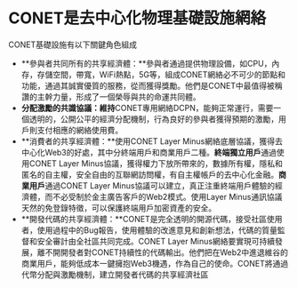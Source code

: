 # CONET是去中心化物理基礎設施網絡

CONET基礎設施有以下關鍵角色組成

* **參與者共同所有的共享經濟體：**參與者通過提供物理設備，如CPU，內存，存儲空間，帶寬，WiFi熱點，5G等，組成CONET網絡必不可少的節點和功能，通過其誠實優質的服務，從而獲得獎勵。他們是CONET中最值得被稱讚的主幹力量，形成了一個榮辱與共的命運共同體。
* **分配激勵的共識協議：維持**CONET專用網絡DCPN，能夠正常運行，需要一個透明的，公開公平的經濟分配機制，行為良好的參與者獲得預期的激勵，用戶則支付相應的網絡使用費。
* **消費者的共享經濟體：**使用CONET Layer Minus網絡底層協議，獲得去中心化Web3的好處，其中分終端用戶和商業用戶二種。**終端獨立用戶**通過使用CONET Layer Minus協議，獲得權力下放所帶來的，數據所有權，隱私和匿名的自主權，安全自由的互聯網訪問權，有自主權帳戶的去中心化金融。**商業用戶**通過CONET Layer Minus協議可以建立，真正注重終端用戶體驗的經濟體，而不必受制於金主廣告客戶的Web2模式。使用Layer Minus通訊協議天然的免登錄特徵，可以保護終端用戶加密資產的安全。
* **開發代碼的共享經濟體：**CONET是完全透明的開源代碼，接受社區使用者，使用過程中的Bug報告，使用體驗的改進意見和創新想法，代碼的質量監督和安全審計由全社區共同完成。CONET Layer Minus網絡要實現可持續發展，離不開開發者對CONET持續性的代碼輸出。他們把在Web2中進退維谷的商業用戶，能夠低成本一鍵擁抱Web3機遇，作為自己的使命。CONET將通過代幣分配與激勵機制，建立開發者代碼的共享經濟社區
